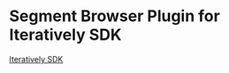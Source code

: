 # Segment Browser Plugin for Iteratively SDK

[Iteratively SDK](https://github.com/iterativelyhq/itly-sdk/blob/master/README.md)
